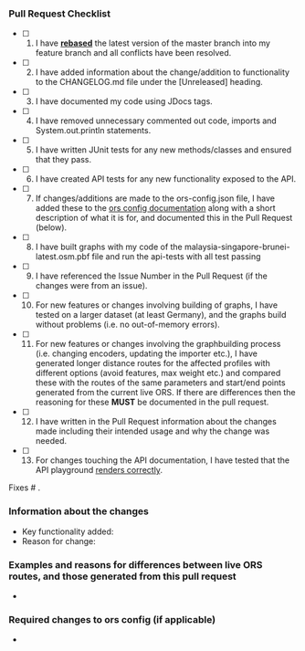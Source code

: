 ### Pull Request Checklist
<!--- Please make sure you have completed the following items BEFORE submitting a pull request (put an x in each box
when you have checked you have done them): -->
- [ ] 1. I have [**rebased**][rebase] the latest version of the master branch into my feature branch and all conflicts
         have been resolved.
- [ ] 2. I have added information about the change/addition to functionality to the CHANGELOG.md file under the
         [Unreleased] heading.
- [ ] 3. I have documented my code using JDocs tags.
- [ ] 4. I have removed unnecessary commented out code, imports and System.out.println statements.
- [ ] 5. I have written JUnit tests for any new methods/classes and ensured that they pass.
- [ ] 6. I have created API tests for any new functionality exposed to the API.
- [ ] 7. If changes/additions are made to the ors-config.json file, I have added these to the [ors config documentation][config]
         along with a short description of what it is for, and documented this in the Pull Request (below).
- [ ] 8. I have built graphs with my code of the malaysia-singapore-brunei-latest.osm.pbf file and run the api-tests with all test passing
- [ ] 9. I have referenced the Issue Number in the Pull Request (if the changes were from an issue).
- [ ] 10. For new features or changes involving building of graphs, I have tested on a larger dataset
          (at least Germany), and the graphs build without problems (i.e. no out-of-memory errors).
- [ ] 11. For new features or changes involving the graphbuilding process (i.e. changing encoders, updating the
          importer etc.), I have generated longer distance routes for the affected profiles with different options
          (avoid features, max weight etc.) and compared these with the routes of the same parameters and start/end
          points generated from the current live ORS.
          If there are differences then the reasoning for these **MUST** be documented in the pull request.
- [ ] 12. I have written in the Pull Request information about the changes made including their intended usage
          and why the change was needed.
- [ ] 13. For changes touching the API documentation, I have tested that the API playground [renders correctly][api].

Fixes # .

### Information about the changes
- Key functionality added:
- Reason for change:

### Examples and reasons for differences between live ORS routes, and those generated from this pull request
-

### Required changes to ors config (if applicable)
-

[config]: https://GIScience.github.io/openrouteservice/installation/Configuration.html
[api]: https://gitlab.gistools.geog.uni-heidelberg.de/giscience/openrouteservice-infrastructure/ors-docs-api#test-new-ors-documentation
[rebase]: https://github.com/GIScience/openrouteservice/blob/master/CONTRIBUTE.md#pull-request-guidelines
